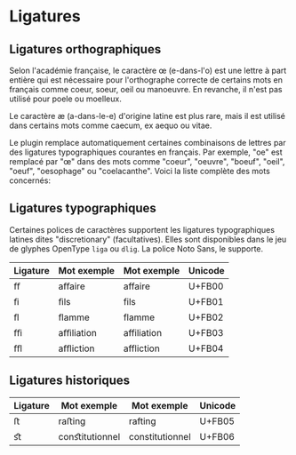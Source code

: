 # Ligatures

## Ligatures orthographiques

Selon l'académie française, le caractère œ (e-dans-l'o) est une lettre à part entière qui est nécessaire pour l'orthographe correcte de certains mots en français comme coeur, soeur, oeil ou manoeuvre. En revanche, il n'est pas utilisé pour poele ou moelleux.

Le caractère æ (a-dans-le-e) d'origine latine est plus rare, mais il est utilisé dans certains mots comme caecum, ex aequo ou vitae.

Le plugin remplace automatiquement certaines combinaisons de lettres par des ligatures typographiques courantes en français. Par exemple, "oe" est remplacé par "œ" dans des mots comme "coeur", "oeuvre", "boeuf", "oeil", "oeuf", "oesophage" ou "coelacanthe". Voici la liste complète des mots concernés:

## Ligatures typographiques

Certaines polices de caractères supportent les ligatures typographiques latines dites "discretionary" (facultatives). Elles sont disponibles dans le jeu de glyphes OpenType `liga` ou `dlig`. La police Noto Sans, le supporte.

| Ligature | Mot exemple    | Mot exemple     | Unicode |
| -------- | -------------- | --------------- | ------- |
| ﬀ        | aﬀaire         | affaire         | U+FB00  |
| ﬁ        | ﬁls            | fils            | U+FB01  |
| ﬂ        | ﬂamme          | flamme          | U+FB02  |
| ﬃ        | aﬃliation      | affiliation     | U+FB03  |
| ﬄ        | aﬄiction       | affliction      | U+FB04  |

## Ligatures historiques

| Ligature | Mot exemple    | Mot exemple     | Unicode |
| -------- | -------------- | --------------- | ------- |
| ﬅ        | raﬅing         | rafting         | U+FB05  |
| ﬆ        | conﬆitutionnel | constitutionnel | U+FB06  |
